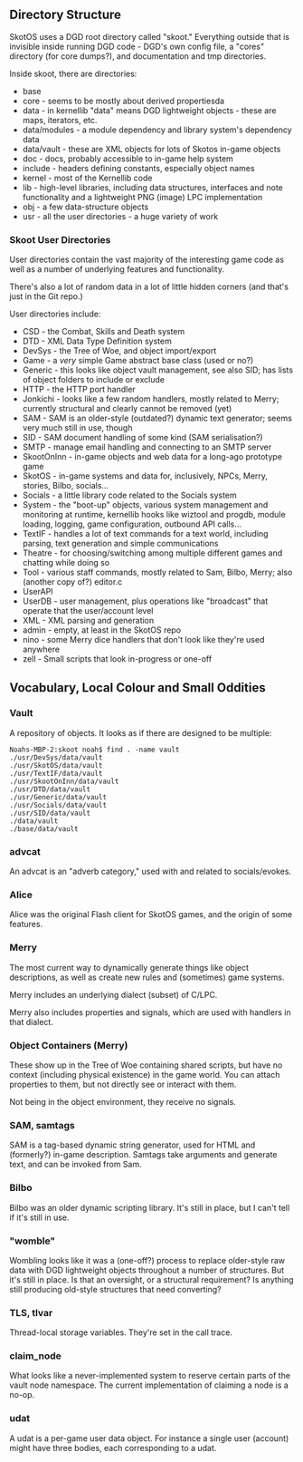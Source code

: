 ## Directory Structure

SkotOS uses a DGD root directory called "skoot." Everything outside that is invisible inside running DGD code - DGD's own config file, a "cores" directory (for core dumps?), and documentation and tmp directories.

Inside skoot, there are directories:

* base
* core - seems to be mostly about derived propertiesda
* data - in kernellib "data" means DGD lightweight objects - these are maps, iterators, etc.
* data/modules - a module dependency and library system's dependency data
* data/vault - these are XML objects for lots of Skotos in-game objects
* doc - docs, probably accessible to in-game help system
* include - headers defining constants, especially object names
* kernel - most of the Kernellib code
* lib - high-level libraries, including data structures, interfaces and note functionality and a lightweight PNG (image) LPC implementation
* obj - a few data-structure objects
* usr - all the user directories - a huge variety of work

### Skoot User Directories

User directories contain the vast majority of the interesting game code as well as a number of underlying features and functionality.

There's also a lot of random data in a lot of little hidden corners (and that's just in the Git repo.)

User directories include:

* CSD - the Combat, Skills and Death system
* DTD - XML Data Type Definition system
* DevSys - the Tree of Woe, and object import/export
* Game - a *very* simple Game abstract base class (used or no?)
* Generic - this looks like object vault management, see also SID; has lists of object folders to include or exclude
* HTTP - the HTTP port handler
* Jonkichi - looks like a few random handlers, mostly related to Merry; currently structural and clearly cannot be removed (yet)
* SAM - SAM is an older-style (outdated?) dynamic text generator; seems very much still in use, though
* SID - SAM document handling of some kind (SAM serialisation?)
* SMTP - manage email handling and connecting to an SMTP server
* SkootOnInn - in-game objects and web data for a long-ago prototype game
* SkotOS - in-game systems and data for, inclusively, NPCs, Merry, stories, Bilbo, socials...
* Socials - a little library code related to the Socials system
* System - the "boot-up" objects, various system management and monitoring at runtime, kernellib hooks like wiztool and progdb, module loading, logging, game configuration, outbound API calls...
* TextIF - handles a lot of text commands for a text world, including parsing, text generation and simple communications
* Theatre - for choosing/switching among multiple different games and chatting while doing so
* Tool - various staff commands, mostly related to Sam, Bilbo, Merry; also (another copy of?) editor.c
* UserAPI
* UserDB - user management, plus operations like "broadcast" that operate that the user/account level
* XML - XML parsing and generation
* admin - empty, at least in the SkotOS repo
* nino - some Merry dice handlers that don't look like they're used anywhere
* zell - Small scripts that look in-progress or one-off


## Vocabulary, Local Colour and Small Oddities

### Vault

A repository of objects. It looks as if there are designed to be multiple:

    Noahs-MBP-2:skoot noah$ find . -name vault
    ./usr/DevSys/data/vault
    ./usr/SkotOS/data/vault
    ./usr/TextIF/data/vault
    ./usr/SkootOnInn/data/vault
    ./usr/DTD/data/vault
    ./usr/Generic/data/vault
    ./usr/Socials/data/vault
    ./usr/SID/data/vault
    ./data/vault
    ./base/data/vault


### advcat

An advcat is an "adverb category," used with and related to socials/evokes.

### Alice

Alice was the original Flash client for SkotOS games, and the origin of some features.

### Merry

The most current way to dynamically generate things like object descriptions, as well as create new rules and (sometimes) game systems.

Merry includes an underlying dialect (subset) of C/LPC.

Merry also includes properties and signals, which are used with handlers in that dialect.

### Object Containers (Merry)

These show up in the Tree of Woe containing shared scripts, but have no context (including physical existence) in the game world. You can attach properties to them, but not directly see or interact with them.

Not being in the object environment, they receive no signals.

### SAM, samtags

SAM is a tag-based dynamic string generator, used for HTML and (formerly?) in-game description. Samtags take arguments and generate text, and can be invoked from Sam.

### Bilbo

Bilbo was an older dynamic scripting library. It's still in place, but I can't tell if it's still in use.

### "womble"

Wombling looks like it was a (one-off?) process to replace older-style raw data with DGD lightweight objects throughout a number of structures. But it's still in place. Is that an oversight, or a structural requirement? Is anything still producing old-style structures that need converting?

### TLS, tlvar

Thread-local storage variables. They're set in the call trace.

### claim_node

What looks like a never-implemented system to reserve certain parts of the vault node namespace. The current implementation of claiming a node is a no-op.

### udat

A udat is a per-game user data object. For instance a single user (account) might have three bodies, each corresponding to a udat.
